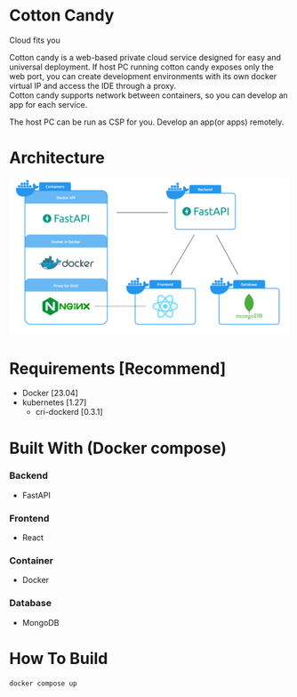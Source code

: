 # Cotton Candy
Cloud fits you

Cotton candy is a web-based private cloud service designed for easy and universal deployment.
If host PC running cotton candy exposes only the web port, you can create development environments with its own docker virtual IP and access the IDE through a proxy.  
Cotton candy supports network between containers, so you can develop an app for each service.

The host PC can be run as CSP for you.
Develop an app(or apps) remotely.

# Architecture

<img src="assets/architecture.png">

# Requirements [Recommend]
- Docker [23.04]
- kubernetes [1.27]
  - cri-dockerd [0.3.1]

# Built With (Docker compose)
### Backend
- FastAPI

### Frontend
- React

### Container
- Docker

### Database
- MongoDB

# How To Build
```bash
docker compose up
```
